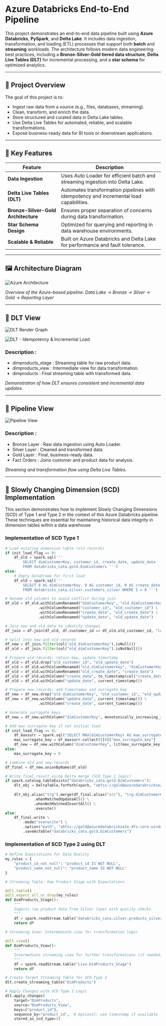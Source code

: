 # Azure Databricks End-to-End Pipeline

This project demonstrates an end-to-end data pipeline built using **Azure Databricks**, **PySpark**, and **Delta Lake**. It includes data ingestion, transformation, and loading (ETL) processes that support both **batch** and **streaming** workloads. The architecture follows modern data engineering best practices, including a **Bronze-Silver-Gold tiered data structure**, **Delta Live Tables (DLT)** for incremental processing, and a **star schema** for optimized analytics.

---

## 📌 Project Overview

The goal of this project is to:

- Ingest raw data from a source (e.g., files, databases, streaming).
- Clean, transform, and enrich the data.
- Store structured and curated data in Delta Lake tables.
- Use Delta Live Tables for automated, reliable, and scalable transformations.
- Expose business-ready data for BI tools or downstream applications.

---

## 🧩 Key Features

| Feature | Description |
|--------|-------------|
| **Data Ingestion** | Uses Auto Loader for efficient batch and streaming ingestion into Delta Lake. |
| **Delta Live Tables (DLT)** | Automates transformation pipelines with idempotency and incremental load capabilities. |
| **Bronze-Silver-Gold Architecture** | Ensures proper separation of concerns during data transformation. |
| **Star Schema Design** | Optimized for querying and reporting in data warehouse environments. |
| **Scalable & Reliable** | Built on Azure Databricks and Delta Lake for performance and fault tolerance. |

---

## 🖼️ Architecture Diagram

![Azure Architecture](./img/azure_arch.png)

*Overview of the Azure-based pipeline: Data Lake → Bronze → Silver → Gold → Reporting Layer*

---
## 🔄 DLT View

![DLT Render Graph](./img/DLT_render_graph.png)

![DLT - Idempotency & Incremental Load](./img/DLT_incremental_load.png)

### Description :

- dimproducts_stage : Streaming table for raw product data.
- dimproducts_view : Intermediate view for data transformation.
- dimproducts : Final streaming table with transformed data.

*Demonstration of how DLT ensures consistent and incremental data updates.*

---
## 🔁 Pipeline View

![Pipeline View](./img/pipeline_view.png)

### Description :

- Bronze Layer : Raw data ingestion using Auto Loader.
- Silver Layer : Cleaned and transformed data.
- Gold Layer : Final, business-ready data.
- Fact Orders : Joins customer and product data for analysis.

*Streaming and transformation flow using Delta Live Tables.*

---

## 🧾 Slowly Changing Dimension (SCD) Implementation

This section demonstrates how to implement Slowly Changing Dimensions (SCD) of Type 1 and Type 2 in the context of this Azure Databricks pipeline. These techniques are essential for maintaining historical data integrity in dimension tables within a data warehouse

### Implementation of SCD Type 1

``` python
# Load existing dimension table (old records)
if init_load_flag == 0:
    df_old = spark.sql('''
        SELECT dimCustomerKey, customer_id, create_date, update_date 
        FROM databricks_cata.gold.DimCustomers ''')
else:
    # Empty DataFrame for first load
    df_old = spark.sql('''
        SELECT 0 AS dimCustomerKey, 0 AS customer_id, 0 AS create_date, 0 AS update_date 
        FROM databricks_cata.silver.customers_silver WHERE 1 = 0 ''')

# Rename old columns to avoid conflict during join
df_old = df_old.withColumnRenamed("dimCustomerKey", "old_dimCustomerKey") \
               .withColumnRenamed("customer_id", "old_customer_id") \
               .withColumnRenamed("create_date", "old_create_date") \
               .withColumnRenamed("update_date", "old_update_date")

# Join new and old data to identify changes
df_join = df.join(df_old, df.customer_id == df_old.old_customer_id, "left")

# Split into new and old records
df_new = df_join.filter(col("old_dimCustomerKey").isNull())
df_old = df_join.filter(col("old_dimCustomerKey").isNotNull())

# Prepare old records: retain key, update timestamp
df_old = df_old.drop("old_customer_id", "old_update_date")
df_old = df_old.withColumnRenamed("old_dimCustomerKey", "dimCustomerKey")
df_old = df_old.withColumnRenamed("old_create_date", "create_date")
df_old = df_old.withColumn("create_date", to_timestamp(col("create_date")))
df_old = df_old.withColumn("update_date", current_timestamp())

# Prepare new records: add timestamps and surrogate key
df_new = df_new.drop("old_dimCustomerKey", "old_customer_id", "old_update_date", "old_create_date")
df_new = df_new.withColumn("update_date", current_timestamp()) \
               .withColumn("create_date", current_timestamp())

# Generate surrogate keys
df_new = df_new.withColumn("dimCustomerKey", monotonically_increasing_id() + lit(1))

# Add max surrogate key if not initial load
if init_load_flag == 0:
    df_maxsurr = spark.sql("SELECT MAX(dimCustomerKey) AS max_surrogate_key FROM databricks_cata.gold.DimCustomers")
    max_surrogate_key = df_maxsurr.collect()[0]["max_surrogate_key"]
    df_new = df_new.withColumn("dimCustomerKey", lit(max_surrogate_key) + col("dimCustomerKey"))
else:
    max_surrogate_key = 0

# Combine old and new records
df_final = df_new.unionByName(df_old)

# Write final result using Delta merge (SCD Type 1 logic)
if spark.catalog.tableExists("databricks_cata.gold.DimCustomers"):
    dlt_obj = DeltaTable.forPath(spark, "abfss://gold@azuredatabrickse2e.dfs.core.windows.net/DimCustomers")
    
    dlt_obj.alias("trg").merge(df_final.alias("src"), "trg.dimCustomerKey = src.dimCustomerKey") \
             .whenMatchedUpdateAll() \
             .whenNotMatchedInsertAll() \
             .execute()
else:
    df_final.write \
        .mode("overwrite") \
        .option("path", "abfss://gold@azuredatabrickse2e.dfs.core.windows.net/DimCustomers") \
        .saveAsTable("databricks_cata.gold.DimCustomers")
```

### Implementation of SCD Type 2 using DLT

``` python
# Define Expectations for Data Quality
my_rules = {
    "product_id_not_null": "product_id IS NOT NULL",
    "product_name_not_null": "product_name IS NOT NULL"
}

# Streaming Table: Raw Product Stage with Expectations

@dlt.table()
@dlt.expect_all_or_drop(my_rules)
def DimProducts_Stage():
    """
    Ingests raw product data from Silver layer with quality checks.
    """
    df = spark.readStream.table("databricks_cata.silver.products_silver")
    return df
    
# Streaming View: Intermediate view for transformation logic

@dlt.view()
def DimProducts_View():
    """
    Intermediate streaming view for further transformations (if needed).
    """
    df = spark.readStream.table("Live.DimProducts_Stage")
    return df

#️ Create Target Streaming Table for SCD Type 2
dlt.create_streaming_table("DimProducts")

# Apply Changes with SCD Type 2 Logic
dlt.apply_changes(
    target="DimProducts",
    source="DimProducts_View",
    keys=["product_id"],
    sequence_by="product_id",  # Optional: use timestamp if available
    stored_as_scd_type=2)
```


















